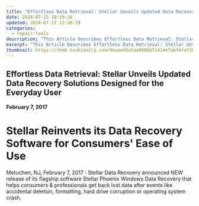 ```yaml
---
title: "Effortless Data Retrieval: Stellar Unveils Updated Data Recovery Solutions Designed for the Everyday User"
date: 2024-07-15 10:19:34
updated: 2024-07-17 12:26:19
categories:
  - repair-tools
description: "This Article Describes Effortless Data Retrieval: Stellar Unveils Updated Data Recovery Solutions Designed for the Everyday User"
excerpt: "This Article Describes Effortless Data Retrieval: Stellar Unveils Updated Data Recovery Solutions Designed for the Everyday User"
thumbnail: https://thmb.techidaily.com/9eaae45a5ae000b67c414e7abf4faf363e86f993286beb6923a862b27612bc1e.jpg
---
```


## Effortless Data Retrieval: Stellar Unveils Updated Data Recovery Solutions Designed for the Everyday User

**February 7, 2017**

# **Stellar Reinvents its Data Recovery Software for Consumers' Ease of Use**

Metuchen, NJ, February 7, 2017 : Stellar Data Recovery announced NEW release of its flagship software Stellar Phoenix Windows Data Recovery that helps consumers & professionals get back lost data after events like accidental deletion, formatting, hard drive corruption or operating system crash.


<ins class="adsbygoogle"
     style="display:block"
     data-ad-format="autorelaxed"
     data-ad-client="ca-pub-7571918770474297"
     data-ad-slot="1223367746"></ins>



<ins class="adsbygoogle"
     style="display:block"
     data-ad-client="ca-pub-7571918770474297"
     data-ad-slot="8358498916"
     data-ad-format="auto"
     data-full-width-responsive="true"></ins>
